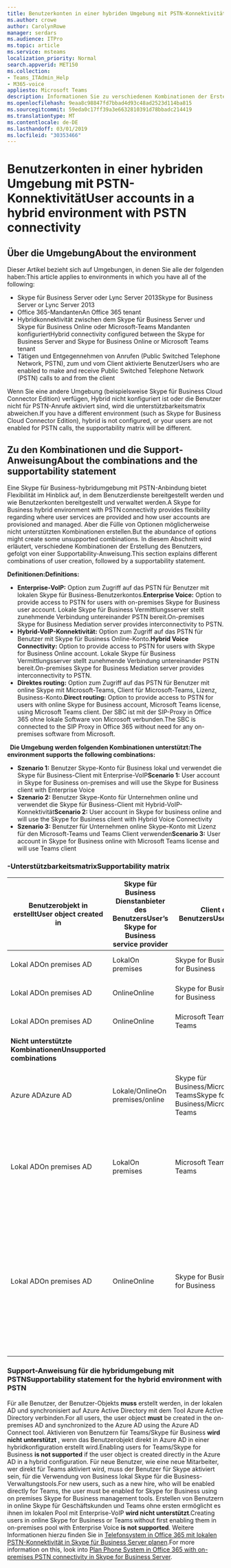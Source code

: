 ```yaml
---
title: Benutzerkonten in einer hybriden Umgebung mit PSTN-Konnektivität
ms.author: crowe
author: CarolynRowe
manager: serdars
ms.audience: ITPro
ms.topic: article
ms.service: msteams
localization_priority: Normal
search.appverid: MET150
ms.collection:
- Teams_ITAdmin_Help
- M365-voice
appliesto: Microsoft Teams
description: Informationen Sie zu verschiedenen Kombinationen der Erstellung des Benutzers und welche Kombinationen unterstützt oder nicht unterstützt werden.
ms.openlocfilehash: 9eaa8c98847fd7bbad4d93c48ad2523d114ba815
ms.sourcegitcommit: 59eda0c17ff39a3e6632810391d78bbadc214419
ms.translationtype: MT
ms.contentlocale: de-DE
ms.lasthandoff: 03/01/2019
ms.locfileid: "30353466"
---
```

# <a name="user-accounts-in-a-hybrid-environment-with-pstn-connectivity"></a><span data-ttu-id="92139-103">Benutzerkonten in einer hybriden Umgebung mit PSTN-Konnektivität</span><span class="sxs-lookup"><span data-stu-id="92139-103">User accounts in a hybrid environment with PSTN connectivity</span></span>

## <a name="about-the-environment"></a><span data-ttu-id="92139-104">Über die Umgebung</span><span class="sxs-lookup"><span data-stu-id="92139-104">About the environment</span></span>

<span data-ttu-id="92139-105">Dieser Artikel bezieht sich auf Umgebungen, in denen Sie alle der folgenden haben:</span><span class="sxs-lookup"><span data-stu-id="92139-105">This article applies to environments in which you have all of the following:</span></span> 
 
- <span data-ttu-id="92139-106">Skype für Business Server oder Lync Server 2013</span><span class="sxs-lookup"><span data-stu-id="92139-106">Skype for Business Server or Lync Server 2013</span></span> 
- <span data-ttu-id="92139-107">Office 365-Mandanten</span><span class="sxs-lookup"><span data-stu-id="92139-107">An Office 365 tenant</span></span> 
- <span data-ttu-id="92139-108">Hybridkonnektivität zwischen dem Skype für Business Server und Skype für Business Online oder Microsoft-Teams Mandanten konfiguriert</span><span class="sxs-lookup"><span data-stu-id="92139-108">Hybrid connectivity configured between the Skype for Business Server and Skype for Business Online or Microsoft Teams tenant</span></span> 
- <span data-ttu-id="92139-109">Tätigen und Entgegennehmen von Anrufen (Public Switched Telephone Network, PSTN), zum und vom Client aktivierte Benutzer</span><span class="sxs-lookup"><span data-stu-id="92139-109">Users who are enabled to make and receive Public Switched Telephone Network (PSTN) calls to and from the client</span></span>

 
<span data-ttu-id="92139-110">Wenn Sie eine andere Umgebung (beispielsweise Skype für Business Cloud Connector Edition) verfügen, Hybrid nicht konfiguriert ist oder die Benutzer nicht für PSTN-Anrufe aktiviert sind, wird die unterstützbarkeitsmatrix abweichen.</span><span class="sxs-lookup"><span data-stu-id="92139-110">If you have a different environment (such as Skype for Business Cloud Connector Edition), hybrid is not configured, or your users are not enabled for PSTN calls, the supportability matrix will be different.</span></span>  

## <a name="about-the-combinations-and-the-supportability-statement"></a><span data-ttu-id="92139-111">Zu den Kombinationen und die Support-Anweisung</span><span class="sxs-lookup"><span data-stu-id="92139-111">About the combinations and the supportability statement</span></span>  

<span data-ttu-id="92139-112">Eine Skype für Business-hybridumgebung mit PSTN-Anbindung bietet Flexibilität im Hinblick auf, in dem Benutzerdienste bereitgestellt werden und wie Benutzerkonten bereitgestellt und verwaltet werden.</span><span class="sxs-lookup"><span data-stu-id="92139-112">A Skype for Business hybrid environment with PSTN connectivity provides flexibility regarding where user services are provided and how user accounts are provisioned and managed.</span></span> <span data-ttu-id="92139-113">Aber die Fülle von Optionen möglicherweise nicht unterstützten Kombinationen erstellen.</span><span class="sxs-lookup"><span data-stu-id="92139-113">But the abundance of options might create some unsupported combinations.</span></span> <span data-ttu-id="92139-114">In diesem Abschnitt wird erläutert, verschiedene Kombinationen der Erstellung des Benutzers, gefolgt von einer Supportability-Anweisung.</span><span class="sxs-lookup"><span data-stu-id="92139-114">This section explains different combinations of user creation, followed by a supportability statement.</span></span>


<span data-ttu-id="92139-115">**Definitionen:**</span><span class="sxs-lookup"><span data-stu-id="92139-115">**Definitions:**</span></span>   
- <span data-ttu-id="92139-116">**Enterprise-VoIP:** Option zum Zugriff auf das PSTN für Benutzer mit lokalen Skype für Business-Benutzerkontos.</span><span class="sxs-lookup"><span data-stu-id="92139-116">**Enterprise Voice:** Option to provide access to PSTN for users with on-premises Skype for Business user account.</span></span> <span data-ttu-id="92139-117">Lokale Skype für Business Vermittlungsserver stellt zunehmende Verbindung untereinander PSTN bereit.</span><span class="sxs-lookup"><span data-stu-id="92139-117">On-premises Skype for Business Mediation server provides interconnectivity to PSTN.</span></span>  
- <span data-ttu-id="92139-118">**Hybrid-VoIP-Konnektivität:** Option zum Zugriff auf das PSTN für Benutzer mit Skype für Business Online-Konto.</span><span class="sxs-lookup"><span data-stu-id="92139-118">**Hybrid Voice Connectivity:** Option to provide access to PSTN for users with Skype for Business Online account.</span></span> <span data-ttu-id="92139-119">Lokale Skype für Business Vermittlungsserver stellt zunehmende Verbindung untereinander PSTN bereit.</span><span class="sxs-lookup"><span data-stu-id="92139-119">On-premises Skype for Business Mediation server provides interconnectivity to PSTN.</span></span> 
- <span data-ttu-id="92139-120">**Direktes routing:** Option zum Zugriff auf das PSTN für Benutzer mit online Skype mit Microsoft-Teams, Client für Microsoft-Teams, Lizenz, Business-Konto.</span><span class="sxs-lookup"><span data-stu-id="92139-120">**Direct routing:** Option to provide access to PSTN for users with online Skype for Business account, Microsoft Teams license, using Microsoft Teams client.</span></span> <span data-ttu-id="92139-121">Der SBC ist mit der SIP-Proxy in Office 365 ohne lokale Software von Microsoft verbunden.</span><span class="sxs-lookup"><span data-stu-id="92139-121">The SBC is connected to the SIP Proxy in Office 365 without need for any on-premises software from Microsoft.</span></span>

  
<span data-ttu-id="92139-122">**Die Umgebung werden folgenden Kombinationen unterstützt:**</span><span class="sxs-lookup"><span data-stu-id="92139-122">**The environment supports the following combinations:**</span></span>
- <span data-ttu-id="92139-123">**Szenario 1:** Benutzer Skype-Konto für Business lokal und verwendet die Skype für Business-Client mit Enterprise-VoIP</span><span class="sxs-lookup"><span data-stu-id="92139-123">**Scenario 1:** User account in Skype for Business on-premises and will use the Skype for Business client with Enterprise Voice</span></span>
- <span data-ttu-id="92139-124">**Szenario 2:** Benutzer Skype-Konto für Unternehmen online und verwendet die Skype für Business-Client mit Hybrid-VoIP-Konnektivität</span><span class="sxs-lookup"><span data-stu-id="92139-124">**Scenario 2:** User account in Skype for business online and will use the Skype for Business client with Hybrid Voice Connectivity</span></span>
- <span data-ttu-id="92139-125">**Szenario 3:** Benutzer für Unternehmen online Skype-Konto mit Lizenz für den Microsoft-Teams und Teams Client verwenden</span><span class="sxs-lookup"><span data-stu-id="92139-125">**Scenario 3:** User account in Skype for Business online with Microsoft Teams license and will use Teams client</span></span>
 
### <a name="supportability-matrix"></a><span data-ttu-id="92139-126">-Unterstützbarkeitsmatrix</span><span class="sxs-lookup"><span data-stu-id="92139-126">Supportability matrix</span></span>


|<span data-ttu-id="92139-127">**Benutzerobjekt in erstellt**</span><span class="sxs-lookup"><span data-stu-id="92139-127">**User object created in**</span></span>  |<span data-ttu-id="92139-128">**Skype für Business Dienstanbieter des Benutzers**</span><span class="sxs-lookup"><span data-stu-id="92139-128">**User’s Skype for Business service provider**</span></span>|<span data-ttu-id="92139-129">**Client des Benutzers**</span><span class="sxs-lookup"><span data-stu-id="92139-129">**User’s Client**</span></span>|<span data-ttu-id="92139-130">**VoIP-option**</span><span class="sxs-lookup"><span data-stu-id="92139-130">**Voice option**</span></span>|<span data-ttu-id="92139-131">**Unterstützt**</span><span class="sxs-lookup"><span data-stu-id="92139-131">**Supported**</span></span>|
| ------------ | --------- | --------- | --------- | -------- |
|<span data-ttu-id="92139-132">Lokal AD</span><span class="sxs-lookup"><span data-stu-id="92139-132">On premises AD</span></span>| <span data-ttu-id="92139-133">Lokal</span><span class="sxs-lookup"><span data-stu-id="92139-133">On premises</span></span> |<span data-ttu-id="92139-134">Skype for Business</span><span class="sxs-lookup"><span data-stu-id="92139-134">Skype for Business</span></span>   | <span data-ttu-id="92139-135">Enterprise-VoIP</span><span class="sxs-lookup"><span data-stu-id="92139-135">Enterprise Voice</span></span>   |<span data-ttu-id="92139-136">Ja</span><span class="sxs-lookup"><span data-stu-id="92139-136">Yes</span></span>|
|<span data-ttu-id="92139-137">Lokal AD</span><span class="sxs-lookup"><span data-stu-id="92139-137">On premises AD</span></span>|<span data-ttu-id="92139-138">Online</span><span class="sxs-lookup"><span data-stu-id="92139-138">Online</span></span>| <span data-ttu-id="92139-139">Skype for Business</span><span class="sxs-lookup"><span data-stu-id="92139-139">Skype for Business</span></span>  | <span data-ttu-id="92139-140">Hybrid-VoIP-Konnektivität</span><span class="sxs-lookup"><span data-stu-id="92139-140">Hybrid Voice Connectivity</span></span>   |<span data-ttu-id="92139-141">Ja</span><span class="sxs-lookup"><span data-stu-id="92139-141">Yes</span></span> |
|<span data-ttu-id="92139-142">Lokal AD</span><span class="sxs-lookup"><span data-stu-id="92139-142">On premises AD</span></span>|<span data-ttu-id="92139-143">Online</span><span class="sxs-lookup"><span data-stu-id="92139-143">Online</span></span> |<span data-ttu-id="92139-144">Microsoft Teams</span><span class="sxs-lookup"><span data-stu-id="92139-144">Microsoft Teams</span></span> |<span data-ttu-id="92139-145">Direktes Routing</span><span class="sxs-lookup"><span data-stu-id="92139-145">Direct Routing</span></span>  |<span data-ttu-id="92139-146">Ja</span><span class="sxs-lookup"><span data-stu-id="92139-146">Yes</span></span> |
|<span data-ttu-id="92139-147">**Nicht unterstützte Kombinationen**</span><span class="sxs-lookup"><span data-stu-id="92139-147">**Unsupported combinations**</span></span>    | |         |         |      |
|<span data-ttu-id="92139-148">Azure AD</span><span class="sxs-lookup"><span data-stu-id="92139-148">Azure AD</span></span>| <span data-ttu-id="92139-149">Lokale/Online</span><span class="sxs-lookup"><span data-stu-id="92139-149">On premises/online</span></span> | <span data-ttu-id="92139-150">Skype für Business/Microsoft-Teams</span><span class="sxs-lookup"><span data-stu-id="92139-150">Skype for Business/Microsoft Teams</span></span>|<span data-ttu-id="92139-151">Enterprise-VoIP/Hybrid-VoIP Connectivity/Direct-Routing</span><span class="sxs-lookup"><span data-stu-id="92139-151">Enterprise Voice/Hybrid Voice Connectivity/Direct Routing</span></span>  |<span data-ttu-id="92139-152">Nein, muss User-Objekt erstellt werden, der lokale AD zuerst</span><span class="sxs-lookup"><span data-stu-id="92139-152">No, user object MUST be created in on-premises AD first</span></span> |
|<span data-ttu-id="92139-153">Lokal AD</span><span class="sxs-lookup"><span data-stu-id="92139-153">On premises AD</span></span>  |<span data-ttu-id="92139-154">Lokal</span><span class="sxs-lookup"><span data-stu-id="92139-154">On premises</span></span>| <span data-ttu-id="92139-155">Microsoft Teams</span><span class="sxs-lookup"><span data-stu-id="92139-155">Microsoft Teams</span></span>| <span data-ttu-id="92139-156">Enterprise-VoIP/Hybrid-VoIP Connectivity/Direct-Routing</span><span class="sxs-lookup"><span data-stu-id="92139-156">Enterprise Voice/Hybrid Voice Connectivity/Direct Routing</span></span>   |<span data-ttu-id="92139-157">Nein, Microsoft-Teams, Client nicht mit lokalen Skype für Unternehmen unterstützt</span><span class="sxs-lookup"><span data-stu-id="92139-157">No, Microsoft Teams client is not supported with on-premises Skype for Business</span></span> |     
|<span data-ttu-id="92139-158">Lokal AD</span><span class="sxs-lookup"><span data-stu-id="92139-158">On premises AD</span></span>  |<span data-ttu-id="92139-159">Online</span><span class="sxs-lookup"><span data-stu-id="92139-159">Online</span></span> |<span data-ttu-id="92139-160">Skype for Business</span><span class="sxs-lookup"><span data-stu-id="92139-160">Skype for Business</span></span>  | <span data-ttu-id="92139-161">Direktes Routing</span><span class="sxs-lookup"><span data-stu-id="92139-161">Direct Routing</span></span>  |<span data-ttu-id="92139-162">Nein, direkten Routing wird mit nicht unterstützt Skype für Business-Client und Benutzer muss zunächst für Enterprise-VoIP in Skype für Unternehmen aktiviert werden</span><span class="sxs-lookup"><span data-stu-id="92139-162">No, Direct Routing is not supported with Skype for Business client, and user must be enabled for Enterprise Voice in Skype for Business first</span></span>  |


### <a name="supportability-statement-for-the-hybrid-environment-with-pstn"></a><span data-ttu-id="92139-163">Support-Anweisung für die hybridumgebung mit PSTN</span><span class="sxs-lookup"><span data-stu-id="92139-163">Supportability statement for the hybrid environment with PSTN</span></span>

<span data-ttu-id="92139-164">Für alle Benutzer, der Benutzer-Objekts **muss** erstellt werden, in der lokalen AD und synchronisiert auf Azure Active Directory mit dem Tool Azure Active Directory verbinden.</span><span class="sxs-lookup"><span data-stu-id="92139-164">For all users, the user object **must** be created in the on-premises AD and synchronized to the Azure AD using the Azure AD Connect tool.</span></span> <span data-ttu-id="92139-165">Aktivieren von Benutzern für Teams/Skype für Business **wird nicht unterstützt** , wenn das Benutzerobjekt direkt in Azure AD in einer hybridkonfiguration erstellt wird.</span><span class="sxs-lookup"><span data-stu-id="92139-165">Enabling users for Teams/Skype for Business **is not supported** if the user object is created directly in the Azure AD in a hybrid configuration.</span></span> <span data-ttu-id="92139-166">Für neue Benutzer, wie eine neue Mitarbeiter, wer direkt für Teams aktiviert wird, muss der Benutzer für Skype aktiviert sein, für die Verwendung von Business lokal Skype für die Business-Verwaltungstools.</span><span class="sxs-lookup"><span data-stu-id="92139-166">For new users, such as a new hire, who will be enabled directly for Teams, the user must be enabled for Skype for Business using on premises Skype for Business management tools.</span></span> <span data-ttu-id="92139-167">Erstellen von Benutzern in online Skype für Geschäftskunden und Teams ohne ersten ermöglicht es ihnen im lokalen Pool mit Enterprise-VoIP **wird nicht unterstützt**.</span><span class="sxs-lookup"><span data-stu-id="92139-167">Creating users in online Skype for Business or Teams without first enabling them in on-premises pool with Enterprise Voice **is not supported**.</span></span> <span data-ttu-id="92139-168">Weitere Informationen hierzu finden Sie in [Telefonsystem in Office 365 mit lokalen PSTN-Konnektivität in Skype für Business Server planen](https://docs.microsoft.com/skypeforbusiness/skype-for-business-hybrid-solutions/plan-your-phone-system-cloud-pbx-solution/plan-phone-system-with-on-premises-pstn-connectivity).</span><span class="sxs-lookup"><span data-stu-id="92139-168">For more information on this, look into [Plan Phone System in Office 365 with on-premises PSTN connectivity in Skype for Business Server](https://docs.microsoft.com/skypeforbusiness/skype-for-business-hybrid-solutions/plan-your-phone-system-cloud-pbx-solution/plan-phone-system-with-on-premises-pstn-connectivity).</span></span>
